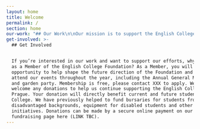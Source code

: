 ```yaml
---
layout: home
title: Welcome
permalink: /
section: home
our-work: "## Our Work\n\nOur mission is to support the English College in Prague (ECP) in their efforts to provide high quality English-medium education to young people in Prague. \_ As a registered charity, we provide guidance, raise funds for bursaries and resources for ECP students and help maintain a network of ECP alumni and friends to continue building the school’s profile. \_ The English College Foundation was established 1992 by a group of British\_enthusiasts who wanted to provide an alternative form of education in Prague, as a contribution to the creation of a democratic society following the Velvet Revolution."
get-involved: >-
  ## Get Involved


  If you’re interested in our work and want to support our efforts, why not join
  as a Member of the English College Foundation? As a Member, you will have the
  opportunity to help shape the future direction of the Foundation and get to
  attend our events throughout the year, including the Annual General Meeting
  and garden party. Membership is free, please contact XXX to apply. We also
  welcome any donations to help us continue supporting the English College in
  Prague. Your donation will directly benefit current and future students of the
  College. We have previously helped to fund bursaries for students from
  disadvantaged backgrounds, equipment for disabled students and other school
  initiatives. Donations can be made by a secure online payment on our official
  fundraising page here (LINK TBC).
---
```


